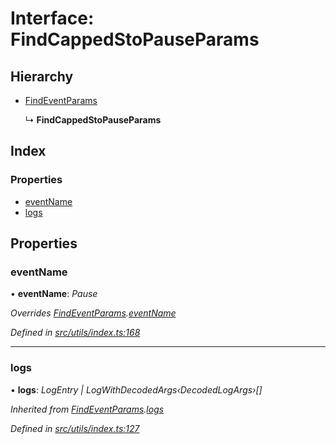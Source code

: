 # Interface: FindCappedStoPauseParams

## Hierarchy

* [FindEventParams](_utils_index_.findeventparams.md)

  ↳ **FindCappedStoPauseParams**

## Index

### Properties

* [eventName](_utils_index_.findcappedstopauseparams.md#eventname)
* [logs](_utils_index_.findcappedstopauseparams.md#logs)

## Properties

###  eventName

• **eventName**: *Pause*

*Overrides [FindEventParams](_utils_index_.findeventparams.md).[eventName](_utils_index_.findeventparams.md#eventname)*

*Defined in [src/utils/index.ts:168](https://github.com/PolymathNetwork/polymath-sdk/blob/e8bbc1e/src/utils/index.ts#L168)*

___

###  logs

• **logs**: *LogEntry | LogWithDecodedArgs‹DecodedLogArgs›[]*

*Inherited from [FindEventParams](_utils_index_.findeventparams.md).[logs](_utils_index_.findeventparams.md#logs)*

*Defined in [src/utils/index.ts:127](https://github.com/PolymathNetwork/polymath-sdk/blob/e8bbc1e/src/utils/index.ts#L127)*
